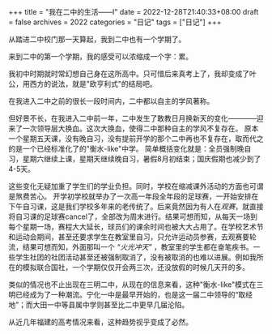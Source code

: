 +++
title = "我在二中的生活——I"
date = 2022-12-28T21:40:33+08:00
draft = false
archives = 2022
categories = "日记"
tags = ["日记"]
+++

从踏进二中校门那一天算起，我到二中也有一个学期了。

来到二中的第一个学期，我的感受可以浓缩成一个字：累。

<!--more-->

我初中时期就时常幻想自己身在这所高中。只可惜后来真考上了，我却变成了叶公，用西方的说法，就是"欧亨利式"的结局吧。

在我进入二中之前的很长一段时间内，二中都以自主的学风著称。

但好景不长，在我进入二中前一年，二中发生了敢教日月换新天的变化————迎来了一次领导层大换血。这次大换血，使得二中那种自主的学风不复存在。
原本一个星期五天课，没有晚自习，没有提前开学的那个二中再也不复存在，取而代之的是一个已经标准化了的"衡水-like"中学。
简单概括变化就是：全员强制晚自习，星期六继续上课，星期天继续晚自习，暑假8月初结束；国庆假期也减少到了4-5天。

这些变化无疑加重了学生们的学业负担。同时，学校在缩减课外活动的方面也可谓是煞费苦心。
开学初学校就举办了一次高一年段全年段的足球赛，一开始安排在下午自习课，这是我们学校多年来的老传统了。后来竟然因为有人在*观赛*，就直接将自习课的足球赛cancel了，全部改为周末进行。结果可想而知，从每天一场到每个星期一场，赛程大大延长，球员们的课余时间也被大大占用了。在学校艺术节和运动会期间，甚至还要求学生在教室里自习，只允许运动员参赛，去观赛要轮流，结果可想而知，外面那叫一个 *“火光冲天”* ，教室里的学生都在奋笔疾书。一些学生社团的社团活动甚至还被强制取消了，没有被取消的也难以进展。例如我所在的模拟联合国社，一个学期仅仅开会两三次，还没放假的时候几天开的多。

类似的情况也不止出现在三明二中，从现在的信息来看，这种"衡水-like"模式在三明已经成为了一种潮流。宁化一中是最早开始的，也是这一届二中领导的“取经地”；而大田一中等县属中学则甚至比二中更早几届沦陷。

从近几年福建的高考情况来看，这种趋势视乎变成了必然。



